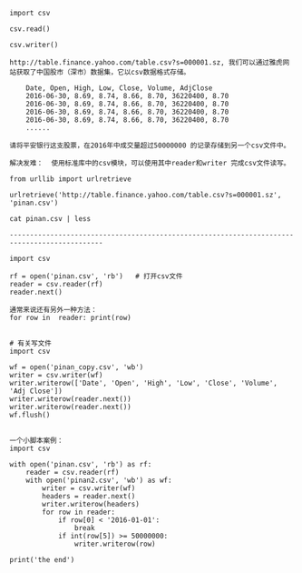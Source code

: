     import csv
    
    csv.read()
    
    csv.writer()
    
    http://table.finance.yahoo.com/table.csv?s=000001.sz, 我们可以通过雅虎网站获取了中国股市（深市）数据集，它以csv数据格式存储。
    
        Date, Open, High, Low, Close, Volume, AdjClose
        2016-06-30, 8.69, 8.74, 8.66, 8.70, 36220400, 8.70
        2016-06-30, 8.69, 8.74, 8.66, 8.70, 36220400, 8.70
        2016-06-30, 8.69, 8.74, 8.66, 8.70, 36220400, 8.70
        2016-06-30, 8.69, 8.74, 8.66, 8.70, 36220400, 8.70
        ......
        
    请将平安银行这支股票，在2016年中成交量超过50000000 的记录存储到另一个csv文件中。
    
    解决发难：  使用标准库中的csv模块，可以使用其中reader和writer 完成csv文件读写。
    
    from urllib import urlretrieve
    
    urlretrieve('http://table.finance.yahoo.com/table.csv?s=000001.sz', 'pinan.csv')
    
    cat pinan.csv | less
    
    ---------------------------------------------------------------------------------------------
    
    import csv
    
    rf = open('pinan.csv', 'rb')   # 打开csv文件
    reader = csv.reader(rf)
    reader.next()
    
    通常来说还有另外一种方法：
    for row in  reader: print(row)
    
    
    # 有关写文件
    import csv
    
    wf = open('pinan_copy.csv', 'wb')
    writer = csv.writer(wf)
    writer.writerow(['Date', 'Open', 'High', 'Low', 'Close', 'Volume', 'Adj Close'])
    writer.writerow(reader.next())
    writer.writerow(reader.next())
    wf.flush()
    
    
    一个小脚本案例：
    import csv
    
    with open('pinan.csv', 'rb') as rf:
        reader = csv.reader(rf)
        with open('pinan2.csv', 'wb') as wf:
            writer = csv.writer(wf)
            headers = reader.next()
            writer.writerow(headers)
            for row in reader:
                if row[0] < '2016-01-01':
                    break
                if int(row[5]) >= 50000000:
                    writer.writerow(row)
                    
    print('the end')
    
    
    
    
    
    
    
    
    
    
    
    
    
    
    
    
    
    
    
    
    
